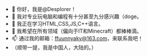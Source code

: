 - 👋 你好，我是@Desplorer！
- 👀 我对专业玩电脑和编程有十分甚至九分感兴趣（doge。
- 🌱 我正在学习HTML,CSS,JS,C++语言。
- 💞️ 我希望在所有领域（偏向于IT和Minecraft）都棒棒滴。
- 📫 通过我的邮箱：ffuunnyaky@163.com，来联系我吧！
- （顺带一提，我是中国人，大陆的。）
